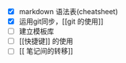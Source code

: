 - [x] markdown 语法表(cheatsheet)
- [x] 运用git同步，[[git 的使用]] 
- [ ] 建立模板库
- [ ]  [[快捷键]] 的使用
- [ ] [[ 笔记间的转移]]   